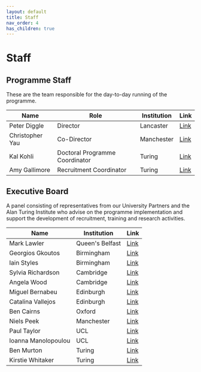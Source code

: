```yaml
---
layout: default
title: Staff
nav_order: 4
has_children: true
---
```


# Staff

## Programme Staff

These are the team responsible for the day-to-day running of the programme.


| Name        | Role           | Institution | Link  |
| ------------- |----------| -------------| -----|
| Peter Diggle      | Director | Lancaster | [Link](https://www.lancaster.ac.uk/people-profiles/peter-diggle) |
| Christopher Yau      | Co-Director  | Manchester | [Link](https://www.turing.ac.uk/people/researchers/christopher-yau) |
| Kal Kohli | Doctoral Programme Coordinator | Turing | [Link]() |
| Amy Gallimore | Recruitment Coordinator | Turing | [Link](https://www.turing.ac.uk/people/business-team/amy-gallimore) |


## Executive Board

A panel consisting of representatives from our University Partners and the Alan Turing Institute who advise on the programme implementation and support the development of recruitment, training and research activities.

| Name    | Institution | Link  |
| ------- | ----------| -----|
| Mark Lawler   | Queen's Belfast | [Link](https://pure.qub.ac.uk/en/persons/mark-lawler) |
| Georgios Gkoutos  | Birmingham | [Link](https://www.birmingham.ac.uk/staff/profiles/cancer-genomic/gkoutos-georgios.aspx) |
| Iain Styles | Birmingham | [Link](https://www.birmingham.ac.uk/staff/profiles/computer-science/styles-iain.aspx) |
| Sylvia Richardson  | Cambridge | [Link](https://www.mrc-bsu.cam.ac.uk/people/in-alphabetical-order/n-to-s/sylvia-richardson/) |
| Angela Wood  | Cambridge | [Link](https://www.phpc.cam.ac.uk/people/ceu-group/ceu-senior-academic-staff/angela-wood/) |
| Miguel Bernabeu | Edinburgh | [Link](https://www.ed.ac.uk/profile/miguel-o-bernabeu) |
| Catalina Vallejos  | Edinburgh | [Link](https://www.ed.ac.uk/profile/catalinavallejos) |
| Ben Cairns | Oxford | [Link](https://www.ndph.ox.ac.uk/team/ben-cairns) |
| Niels Peek | Manchester | [Link](https://www.research.manchester.ac.uk/portal/niels.peek.html) |
| Paul Taylor | UCL | [Link](https://www.ucl.ac.uk/health-informatics/people/paul-taylor) |
| Ioanna Manolopoulou | UCL | [Link](https://www.ucl.ac.uk/~ucakima/) |
| Ben Murton | Turing | [Link](https://www.turing.ac.uk/people/business-team/ben-murton) |
| Kirstie Whitaker | Turing | [Link](https://www.turing.ac.uk/people/researchers/kirstie-whitaker) |
